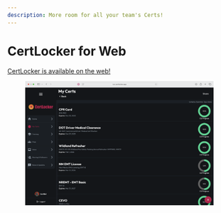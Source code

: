 ```yaml
---
description: More room for all your team's Certs!
---
```


# CertLocker for Web

[CertLocker is available on the web!](https://run.certlocker.app/)

<figure><img src="../.gitbook/assets/macbook-certs-dark.png" alt=""><figcaption></figcaption></figure>

